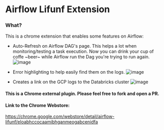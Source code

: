 # Airflow Lifunf Extension

### What?
This is a chrome extension that enables some features on Airflow:

-  Auto-Refresh on Airflow DAG's page.
This helps a lot when monitoring/testing a task execution.
Now you can drink your cup of coffe ~beer~ while Airflow run the Dag you're trying to run again.
![image](https://user-images.githubusercontent.com/13151948/74528189-602a3b80-4f06-11ea-8294-2ec4f6771864.png)

- Error highlighting to help easily find them on the logs.
![image](https://user-images.githubusercontent.com/13151948/74528295-b26b5c80-4f06-11ea-9402-e60483a802bb.png)

- Creates a link on the GCP logs to the Databricks cluster
![image](https://user-images.githubusercontent.com/13151948/74528516-f3fc0780-4f06-11ea-89fb-cf6a196d208c.png)
 


#### This is a Chrome external plugin. Please feel free to fork and open a PR.


#### Link to the Chrome Webstore: 
https://chrome.google.com/webstore/detail/airflow-lifunf/eloabhccocaamibhganmeogabcenidfa
